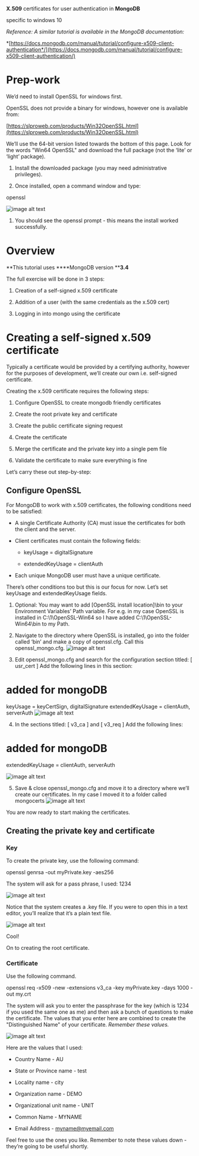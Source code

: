 **X.509** certificates for user authentication in **MongoDB**

specific to windows 10

*Reference: A similar tutorial is available in the MongoDB documentation:*

*[https://docs.mongodb.com/manual/tutorial/configure-x509-client-authentication*/](https://docs.mongodb.com/manual/tutorial/configure-x509-client-authentication/)

# Prep-work

We’d need to install OpenSSL for windows first. 

OpenSSL does not provide a binary for windows, however one is available from:

[https://slproweb.com/products/Win32OpenSSL.html](https://slproweb.com/products/Win32OpenSSL.html)

We’ll use the 64-bit version listed towards the bottom of this page. Look for the words "Win64 OpenSSL" and download the full package (not the ‘lite’ or ‘light’ package). 

1. Install the downloaded package (you may need administrative privileges).

2. Once installed, open a command window and type:

openssl

![image alt text](image_0.png)

1. You should see the openssl prompt - this means the install worked successfully.

# Overview

**This tutorial uses ****MongoDB version ****3.4**

The full exercise will be done in 3 steps:

1. Creation of a self-signed x.509 certificate

2. Addition of a user (with the same credentials as the x.509 cert)

3. Logging in into mongo using the certificate

# Creating a self-signed x.509 certificate

Typically a certificate would be provided by a certifying authority, however for the purposes of development, we’ll create our own i.e. self-signed certificate.

Creating the x.509 certificate requires the following steps:

1. Configure OpenSSL to create mongodb friendly certificates

2. Create the root private key and certificate

3. Create the public certificate signing request

4. Create the certificate

5. Merge the certificate and the private key into a single pem file

6. Validate the certificate to make sure everything is fine

Let’s carry these out step-by-step:

## Configure OpenSSL

For MongoDB to work with x.509 certificates, the following conditions need to be satisfied:

* A single Certificate Authority (CA) must issue the certificates for both the client and the server.

* Client certificates must contain the following fields:

    * keyUsage = digitalSignature

    * extendedKeyUsage = clientAuth

* Each unique MongoDB user must have a unique certificate.

There’s other conditions too but this is our focus for now. Let’s set keyUsage and extendedKeyUsage fields.

1. Optional: You may want to add [OpenSSL install location]\bin to your Environment Variables’ Path variable. For e.g. in my case OpenSSL is installed in C:\1\OpenSSL-Win64 so I have added C:\1\OpenSSL-Win64\bin to my Path.

2. Navigate to the directory where OpenSSL is installed, go into the folder called ‘bin’ and make a copy of openssl.cfg. Call this openssl_mongo.cfg. ![image alt text](image_1.png)

3. Edit openssl_mongo.cfg and search for the configuration section titled: [ usr_cert ] Add the following lines in this section:# added for mongoDBkeyUsage = keyCertSign, digitalSignatureextendedKeyUsage = clientAuth, serverAuth![image alt text](image_2.png)

4. In the sections titled:[ v3_ca ] and [ v3_req ]Add the following lines:# added for mongoDBextendedKeyUsage = clientAuth, serverAuth![image alt text](image_3.png)

5. Save & close openssl_mongo.cfg and move it to a directory where we’ll create our certificates. In my case I moved it to a folder called mongocerts![image alt text](image_4.png)

You are now ready to start making the certificates.

## Creating the private key and certificate

### Key

To create the private key, use the following command:

openssl genrsa -out myPrivate.key -aes256

The system will ask for a pass phrase, I used: 1234 

![image alt text](image_5.png)

Notice that the system creates a .key file. If you were to open this in a text editor, you’ll realize that it’s a plain text file.

![image alt text](image_6.png)

Cool!

On to creating the root certificate. 

### Certificate

Use the following command.

openssl req -x509 -new -extensions v3_ca -key myPrivate.key -days 1000 -out my.crt

The system will ask you to enter the passphrase for the key (which is 1234 if you used the same one as me) and then ask a bunch of questions to make the certificate. The values that you enter here are combined to create the "Distinguished Name" of your certificate. *Remember these values.*

![image alt text](image_7.png)

Here are the values that I used:

* Country Name - AU

* State or Province name - test

* Locality name - city

* Organization name - DEMO

* Organizational unit name - UNIT

* Common Name - MYNAME

* Email Address - myname@myemail.com

Feel free to use the ones you like. Remember to note these values down - they’re going to be useful shortly.

